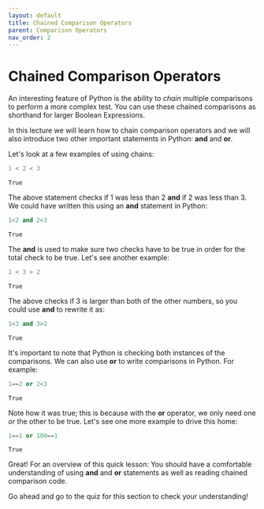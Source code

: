 ```yaml
---
layout: default
title: Chained Comparison Operators
parent: Comparison Operators
nav_order: 2
---
```


# Chained Comparison Operators

An interesting feature of Python is the ability to *chain* multiple comparisons to perform a more complex test. You can use these chained comparisons as shorthand for larger Boolean Expressions.

In this lecture we will learn how to chain comparison operators and we will also introduce two other important statements in Python: **and** and **or**.

Let's look at a few examples of using chains:


```python
1 < 2 < 3
```




    True



The above statement checks if 1 was less than 2 **and** if 2 was less than 3. We could have written this using an **and** statement in Python:


```python
1<2 and 2<3
```




    True



The **and** is used to make sure two checks have to be true in order for the total check to be true. Let's see another example:


```python
1 < 3 > 2
```




    True



The above checks if 3 is larger than both of the other numbers, so you could use **and** to rewrite it as:


```python
1<3 and 3>2
```




    True



It's important to note that Python is checking both instances of the comparisons. We can also use **or** to write comparisons in Python. For example:


```python
1==2 or 2<3
```




    True



Note how it was true; this is because with the **or** operator, we only need one *or* the other to be true. Let's see one more example to drive this home:


```python
1==1 or 100==1
```




    True



Great! For an overview of this quick lesson: You should have a comfortable understanding of using **and** and **or** statements as well as reading chained comparison code.

Go ahead and go to the quiz for this section to check your understanding!
